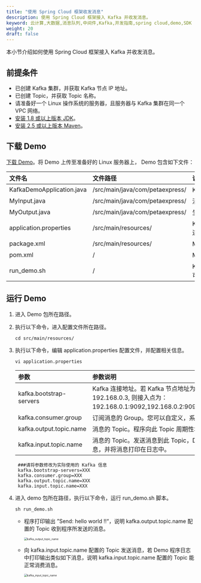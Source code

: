 ```yaml
---
title: "使用 Spring Cloud 框架收发消息"
description: 使用 Spring Cloud 框架接入 Kafka 并收发消息。
keyword: 云计算,大数据,消息队列,中间件,Kafka,开发指南,spring cloud,demo,SDK
weight: 20
draft: false
---
```


本小节介绍如何使用 Spring Cloud 框架接入 Kafka 并收发消息。

## 前提条件

- 已创建 Kafka 集群，并获取 Kafka 节点 IP 地址。
- 已创建 Topic，并获取 Topic 名称。
- 请准备好一个 Linux 操作系统的服务器，且服务器与 Kafka 集群在同一个 VPC 网络。
- [安装 1.8 或以上版本 JDK](https://www.oracle.com/java/technologies/javase-downloads.html)。
- [安装 2.5 或以上版本 Maven](http://maven.apache.org/download.cgi)。

## 下载 Demo

[下载 Demo](https://github.com/PetaExpressAppcenter/Kafka/tree/dev/example/kafka-spring-cloud)。将 Demo 上传至准备好的 Linux 服务器上， Demo 包含如下文件：
   
| <span style="display:inline-block;width:140px">文件名</span> | <span style="display:inline-block;width:200px">文件路径</span> | <span style="display:inline-block;width:320px">说明</span> |
| :----------------------------------------------------------- | :----------------------------------------------------------- | :--------------------------------------------------------- |
| KafkaDemoApplication.java                                    | /src/main/java/com/petaexpress/                                | Kafka demo 应用程序。                                      |
| MyInput.java                                                 | /src/main/java/com/petaexpress/                                | 消费消息的 API。                                           |
| MyOutput.java                                                | /src/main/java/com/petaexpress/                                | 生产消息的 API。                                           |
| application.properties                                       | /src/main/resources/                                         | Kafka demo 配置文件，用于配置 Kafka 的连接信息。           |
| package.xml                                                  | /src/main/resources/                                         | Maven 基本信息。           |
| pom.xml                                                      | /                                                            | Maven 配置文件。                    |
| run_demo.sh                                                  | /                                                            | Kafka demo 应用程序执行脚本，通过该脚本可以发送和接收消息。  |

## 运行 Demo

1. 进入 Demo 包所在路径。

2. 执行以下命令，进入配置文件所在路径。
   
   ```
   cd src/main/resources/
   ```

3. 执行以下命令，编辑 application.properties 配置文件，并配置相关信息。
    ```
    vi application.properties
    ```

   | <span style="display:inline-block;width:140px">参数</span> | <span style="display:inline-block;width:520px">参数说明</span> |
   | :--------------------------------------------------------- | :----------------------------------------------------------- |
   | kafka.bootstrap-servers                                    | Kafka 连接地址。若 Kafka 节点地址为：192.168.0.1, 192.168.0.2, 192.168.0.3, 则接入点为：192.168.0.1:9092,192.168.0.2:9092,192.168.0.3:9092。 |
   | kafka.consumer.group                                       | 订阅消息的 Group。您可以自定义，系统将会自动创建一个 Group。  |
   | kafka.output.topic.name                                    | 消息的 Topic。程序向此 Topic 周期性地发送同一内容的消息。  |
   | kafka.input.topic.name                                     | 消息的 Topic。发送消息到此 Topic，Demo 程序会消费此 Topic 的消息，并将消息打印在日志中。  |

   ```properties
    ###请将参数修改为实际使用的 Kafka 信息
    kafka.bootstrap-servers=XXX
    kafka.consumer.group=XXX
    kafka.output.topic.name=XXX
    kafka.input.topic.name=XXX
   ```

4. 进入 demo 包所在路径，执行以下命令，运行 run_demo.sh 脚本。

   ```shell
   sh run_demo.sh
   ```

   - 程序打印输出 ”Send: hello world !!“，说明 kafka.output.topic.name 配置的 Topic 收到程序所发送的消息。

      <img src="../../../_images/kafka_output_topic_name.png" alt="kafka_output_topic_name" style="zoom:50%;" />   

   - 向 kafka.input.topic.name 配置的 Topic 发送消息，若 Demo 程序日志中打印输出类似如下消息，说明 kafka.input.topic.name 配置的 Topic 能正常消费消息。

      <img src="../../../_images/kafka_input_topic_name.png" alt="kafka_input_topic_name" style="zoom:50%;" />   



